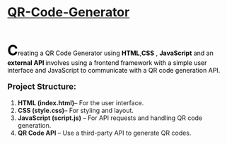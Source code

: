 <h1><a href="https://akshat0502.github.io/QR-Code-Generator/">QR-Code-Generator</a></h1>
    <br>
    <p style="color: black;"><b style="font-size: xx-large;">C</b>reating a QR Code Generator using <b>HTML</b>,<b>CSS</b> , <b> JavaScript</b> and an <b>external API </b> involves using a frontend framework with a simple user interface and JavaScript to communicate with a QR code generation API.
    </p>
    <p>
        <p style="font-size: large; "><b>Project Structure:</b></p>
        <ol>
            <li><b>HTML (index.html)</b>– For the user interface.</li>
            <li><b>CSS (style.css)</b>– For styling and layout.</li>
            <li><b>JavaScript (script.js)</b>  – For API requests and handling QR code generation.</li>
            <li><b>QR Code API</b> – Use a third-party API to generate QR codes.</li>
        </ol>
    </p>
